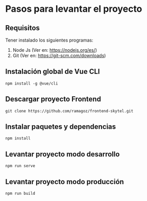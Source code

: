 # Pasos para levantar el proyecto

## Requisitos

Tener instalado los siguientes programas:

1. Node Js (Ver en: https://nodejs.org/es/)
2. Git (Ver en: https://git-scm.com/downloads)

## Instalación global de Vue CLI
````
npm install -g @vue/cli
````
## Descargar proyecto Frontend
````
git clone https://github.com/ramagoz/frontend-skytel.git
````
## Instalar paquetes y dependencias
```
npm install
```
## Levantar proyecto modo desarrollo
```
npm run serve
```
## Levantar proyecto modo producción
```
npm run build
```

